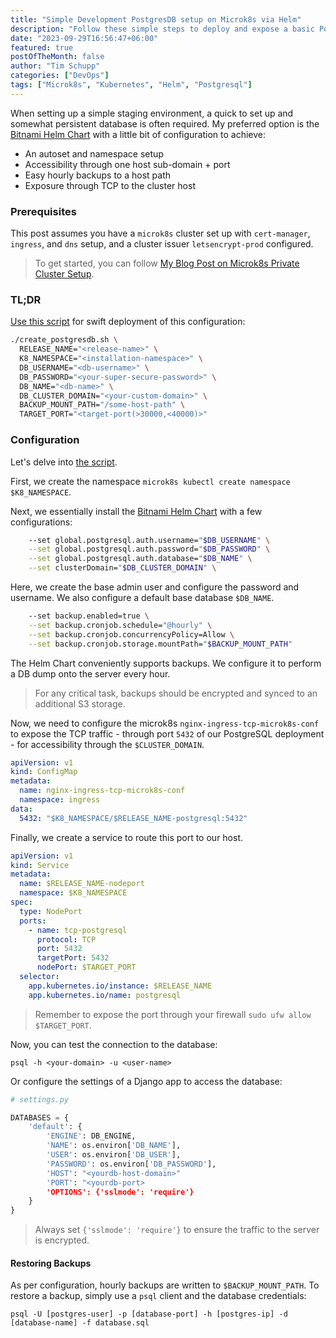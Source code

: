 ```yaml
---
title: "Simple Development PostgresDB setup on Microk8s via Helm"
description: "Follow these simple steps to deploy and expose a basic Postgres database from your microk8s cluster."
date: "2023-09-29T16:56:47+06:00"
featured: true
postOfTheMonth: false
author: "Tim Schupp"
categories: ["DevOps"]
tags: ["Microk8s", "Kubernetes", "Helm", "Postgresql"]
---
```


When setting up a simple staging environment, a quick to set up and somewhat persistent database is often required. My preferred option is the [Bitnami Helm Chart](oci://registry-1.docker.io/bitnamicharts/postgresql) with a little bit of configuration to achieve:

- An autoset and namespace setup
- Accessibility through one host sub-domain + port
- Easy hourly backups to a host path
- Exposure through TCP to the cluster host

### Prerequisites

This post assumes you have a `microk8s` cluster set up with `cert-manager`, `ingress`, and `dns` setup, and a cluster issuer `letsencrypt-prod` configured.

> To get started, you can follow [My Blog Post on Microk8s Private Cluster Setup](/blog/microk8s-on-vps).

### TL;DR 

[Use this script](https://github.com/tbscode/tims-blog-posts/blob/main/assets/create_postgresdb.sh) for swift deployment of this configuration:

```bash
./create_postgresdb.sh \
  RELEASE_NAME="<release-name>" \
  K8_NAMESPACE="<installation-namespace>" \
  DB_USERNAME="<db-username>" \
  DB_PASSWORD="<your-super-secure-password>" \
  DB_NAME="<db-name>" \
  DB_CLUSTER_DOMAIN="<your-custom-domain>" \
  BACKUP_MOUNT_PATH="/some-host-path" \
  TARGET_PORT="<target-port(>30000,<40000)>"
```

### Configuration 

Let's delve into [the script](https://github.com/tbscode/tims-blog-posts/blob/main/assets/create_postgresdb.sh).

First, we create the namespace `microk8s kubectl create namespace $K8_NAMESPACE`.

Next, we essentially install the [Bitnami Helm Chart](oci://registry-1.docker.io/bitnamicharts/postgresql) with a few configurations:

```bash
    --set global.postgresql.auth.username="$DB_USERNAME" \
    --set global.postgresql.auth.password="$DB_PASSWORD" \
    --set global.postgresql.auth.database="$DB_NAME" \
    --set clusterDomain="$DB_CLUSTER_DOMAIN" \
```

Here, we create the base admin user and configure the password and username. We also configure a default base database `$DB_NAME`.

```bash
    --set backup.enabled=true \
    --set backup.cronjob.schedule="@hourly" \
    --set backup.cronjob.concurrencyPolicy=Allow \
    --set backup.cronjob.storage.mountPath="$BACKUP_MOUNT_PATH"
``` 

The Helm Chart conveniently supports backups. We configure it to perform a DB dump onto the server every hour.

> For any critical task, backups should be encrypted and synced to an additional S3 storage.

Now, we need to configure the microk8s `nginx-ingress-tcp-microk8s-conf` to expose the TCP traffic - through port `5432` of our PostgreSQL deployment - for accessibility through the `$CLUSTER_DOMAIN`.

```yaml
apiVersion: v1
kind: ConfigMap
metadata:
  name: nginx-ingress-tcp-microk8s-conf
  namespace: ingress
data:
  5432: "$K8_NAMESPACE/$RELEASE_NAME-postgresql:5432"
```

Finally, we create a service to route this port to our host.

```yaml
apiVersion: v1
kind: Service
metadata:
  name: $RELEASE_NAME-nodeport
  namespace: $K8_NAMESPACE
spec:
  type: NodePort
  ports:
    - name: tcp-postgresql
      protocol: TCP
      port: 5432
      targetPort: 5432
      nodePort: $TARGET_PORT
  selector:
    app.kubernetes.io/instance: $RELEASE_NAME
    app.kubernetes.io/name: postgresql
```

> Remember to expose the port through your firewall `sudo ufw allow $TARGET_PORT`.

Now, you can test the connection to the database:

```
psql -h <your-domain> -u <user-name>
```

Or configure the settings of a Django app to access the database:

```python
# settings.py

DATABASES = {
    'default': {
        'ENGINE': DB_ENGINE,
        'NAME': os.environ['DB_NAME'],
        'USER': os.environ['DB_USER'],
        'PASSWORD': os.environ['DB_PASSWORD'],
        'HOST': "<yourdb-host-domain>"
        'PORT': "<yourdb-port>
        'OPTIONS': {'sslmode': 'require'}
    }
}
```

> Always set `{'sslmode': 'require'}` to ensure the traffic to the server is encrypted.

#### Restoring Backups 

As per configuration, hourly backups are written to `$BACKUP_MOUNT_PATH`. To restore a backup, simply use a `psql` client and the database credentials:

```
psql -U [postgres-user] -p [database-port] -h [postgres-ip] -d [database-name] -f database.sql
```